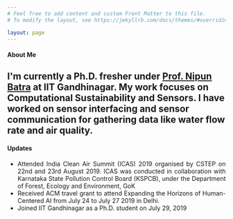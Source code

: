 ```yaml
---
# Feel free to add content and custom Front Matter to this file.
# To modify the layout, see https://jekyllrb.com/docs/themes/#overriding-theme-defaults

layout: page
---
```

<style>
	p{text-align: justify;}
	li{text-align: justify;}	
</style>
#### About Me
I'm currently a Ph.D. fresher under [Prof. Nipun Batra](http://nipunbatra.github.io) at IIT Gandhinagar. My work focuses on Computational Sustainability and Sensors. I have worked on sensor interfacing and sensor communication for gathering data like water flow rate and air quality.  
--

#### Updates

- Attended India Clean Air Summit (ICAS) 2019 organised by CSTEP on 22nd and 23rd August 2019.  ICAS was conducted in collaboration with Karnataka State Pollution Control Board (KSPCB), under the Department of Forest, Ecology and Environment, GoK
- Received ACM travel grant to attend Expanding the Horizons of Human-Centered AI from July 24 to July 27 2019 in Delhi. 
- Joined IIT Gandhinagar as a Ph.D. student on July 29, 2019


